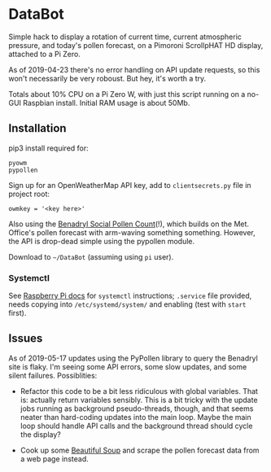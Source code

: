 # DataBot

Simple hack to display a rotation of current time, current atmospheric pressure, and today's pollen forecast, on a Pimoroni ScrollpHAT HD display, attached to a Pi Zero.

As of 2019-04-23 there's no error handling on API update requests, so this won't necessarily be very roboust. But hey, it's worth a try.

Totals about 10% CPU on a Pi Zero W, with just this script running on a no-GUI Raspbian install. Initial RAM usage is about 50Mb.

## Installation

pip3 install required for:

    pyowm
    pypollen

Sign up for an OpenWeatherMap API key, add to `clientsecrets.py` file in project root:

    owmkey = '<key here>'

Also using the [Benadryl Social Pollen Count](https://www.benadryl.co.uk/social-pollen-count)(!), which builds on the Met. Office's pollen forecast with arm-waving something something. However, the API is drop-dead simple using the pypollen module.

Download to `~/DataBot` (assuming using `pi` user).

### Systemctl

See [Raspberry Pi docs](https://www.raspberrypi.org/documentation/linux/usage/systemd.md) for `systemctl` instructions; `.service` file provided, needs copying into `/etc/systemd/system/` and enabling (test with `start` first).

## Issues

As of 2019-05-17 updates using the PyPollen library to query the Benadryl site is flaky. I'm seeing some API errors, some slow updates, and some silent failures. Possiblities:

* Refactor this code to be a bit less ridiculous with global variables. That is: actually return variables sensibly. This is a bit tricky with the update jobs running as background pseudo-threads, though, and that seems neater than hard-coding updates into the main loop. Maybe the main loop should handle API calls and the background thread should cycle the display?

* Cook up some [Beautiful Soup](https://www.crummy.com/software/BeautifulSoup/) and scrape the pollen forecast data from a web page instead.